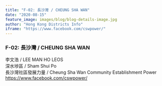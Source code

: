 ```yaml
---
title: "F-02: 長沙灣 / CHEUNG SHA WAN"
date: "2020-08-15"
feature_image: images/blog/blog-details-image.jpg
author: "Hong Kong Districts Info"
iframe: "https://www.facebook.com/cswpower/"
---
```


### F-02: 長沙灣 / CHEUNG SHA WAN  
李文浩 / LEE MAN HO LEOS  
深水埗區 / Sham Shui Po  
長沙灣社區發展力量 / Cheung Sha Wan Community Establishment Power  
https://www.facebook.com/cswpower/

